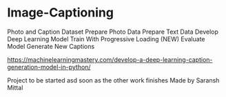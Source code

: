 # Image-Captioning

Photo and Caption Dataset
Prepare Photo Data
Prepare Text Data
Develop Deep Learning Model
Train With Progressive Loading (NEW)
Evaluate Model
Generate New Captions

https://machinelearningmastery.com/develop-a-deep-learning-caption-generation-model-in-python/

Project to be started asd soon as the other work finishes
Made by Saransh Mittal
